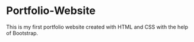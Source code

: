 # Portfolio-Website
This is my first portfolio website created with HTML and CSS with the help of Bootstrap.
